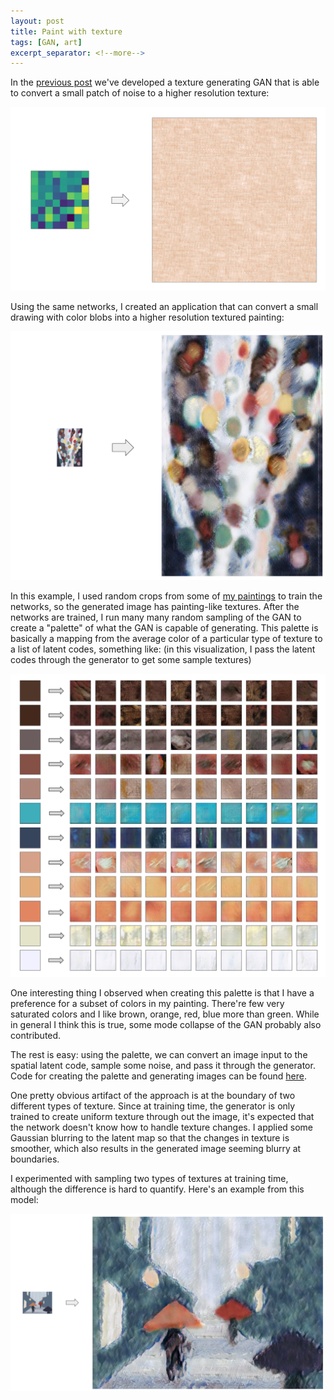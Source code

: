 ```yaml
---
layout: post
title: Paint with texture
tags: [GAN, art]
excerpt_separator: <!--more-->
---
```


In the [previous post](/2021/03/07/first-gan.html) we've developed a texture generating GAN that is able to convert a small patch of noise to a higher resolution texture:

<p align="center"><img src="/assets/img/paint_w_texture/noise_to_tx.png"/></p>

Using the same networks, I created an application that can convert a small drawing with color blobs into a higher resolution textured painting:

<p align="center"><img src="/assets/img/paint_w_texture/blobs_to_painting.png"/></p>

In this example, I used random crops from some of [my paintings](https://goo.gl/photos/RWheWukHeJtctmxM7) to train the networks, so the generated image has painting-like textures. After the networks are trained, I run many many random sampling of the GAN to create a "palette" of what the GAN is capable of generating. This palette is basically a mapping from the average color of a particular type of texture to a list of latent codes, something like: (in this visualization, I pass the latent codes through the generator to get some sample textures)

<p align="center"><img src="/assets/img/paint_w_texture/palette.png"/></p>

One interesting thing I observed when creating this palette is that I have a preference for a subset of colors in my painting. There're few very saturated colors and I like brown, orange, red, blue more than green. While in general I think this is true, some mode collapse of the GAN probably also contributed.

The rest is easy: using the palette, we can convert an image input to the spatial latent code, sample some noise, and pass it through the generator. Code for creating the palette and generating images can be found [here](https://github.com/annachen/dl_playground/tree/main/exps/texture_gan).

One pretty obvious artifact of the approach is at the boundary of two different types of texture. Since at training time, the generator is only trained to create uniform texture through out the image, it's expected that the network doesn't know how to handle texture changes. I applied some Gaussian blurring to the latent map so that the changes in texture is smoother, which also results in the generated image seeming blurry at boundaries.

I experimented with sampling two types of textures at training time, although the difference is hard to quantify. Here's an example from this model:

<p align="center"><img src="/assets/img/paint_w_texture/rainrainrain.png"/></p>
